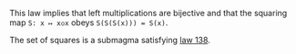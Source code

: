This law implies that left multiplications are bijective and that the squaring map `S: x ↦ x◇x` obeys `S(S(S(x))) = S(x)`.

The set of squares is a submagma satisfying [law 138](https://teorth.github.io/equational_theories/implications/?138).
